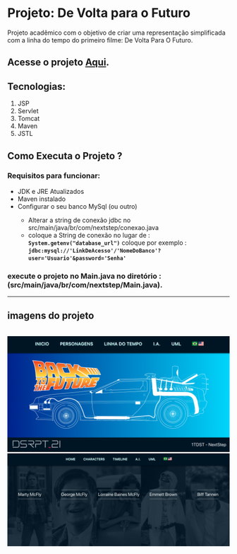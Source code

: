 # Projeto: De Volta para o Futuro
<p>Projeto acadêmico com o objetivo de criar uma representação simplificada com a linha do tempo do primeiro filme: De Volta Para O Futuro.</p>

## Acesse o projeto [Aqui](https://disrupt21.herokuapp.com).

## Tecnologias:

1. JSP
2. Servlet
3. Tomcat
4. Maven
5. JSTL


<h2>Como Executa o Projeto ?</h2>
<h3>Requisitos para funcionar:</h3>
<ul>
    <li>JDK e JRE Atualizados</li>
    <li>Maven instalado</li>
    <li>Configurar o seu banco MySql (ou outro)</li>
        <ul>
            <li>Alterar a string de conexão jdbc no src/main/java/br/com/nextstep/conexao.java</li>
            <li>coloque a String de conexão no lugar de : <b><code>System.getenv("database_url")</code></b> coloque por exemplo : <b><code>jdbc:mysql://'LinkDeAcesso'/'NomeDoBanco'?user='Usuario'&password='Senha'</code></b></li>
        </ul>
</ul>

### execute o projeto no Main.java no diretório :  (src/main/java/br/com/nextstep/Main.java).
___
## imagens do projeto

<br>
<img src="./project_img/img1.png">
<br>
<img src="./project_img/img2.png">
<br>


